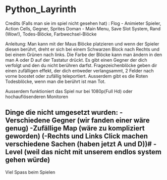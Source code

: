 # Python_Layrinth

Credits (Falls man sie im spiel nicht gesehen hat) :
Flog - Animieter Spieler, Action Cells, Gegner, Sprites 
Doman - Main Menu, Save Slot System, Rand (Wow!), Todes-Blöcke, Farbwechsel-Blöcke

Anleitung:
Man kann mit der Maus Blöcke platzieren und wenn der Spieler diesen berührt, dreht er sich bei einem Schwarzen Block nach Rechts und bei einem Grünen nach links.
Die Farbe der Blöcke kann man ändern in den man A oder D auf der Tastatur drückt.
Es gibt einen Gegner der dich verfolgt und den du nicht berühren darfst.
Fragezeichenblöcke geben dir einen zufälligen effekt, der dich entweder verlangsammt, 2 Felder nach vorne boostet oder zufällig teleportiert.
Ausserdem gibt es die Roten Todesblöcke, wenn man die berührt ist man Tot.

Ausserdem funktioniert das Spiel nur bei 1080p(Full Hd) oder hochauflösenderen Monitoren

Dinge die nicht umgesetzt wurden:
-Verschiedene Gegner (wir fanden einer wäre genug)
-Zufällige Map (wäre zu kompliziert geworden)
(-Rechts und Links Click machen verschiedene Sachen (haben jetzt A und D))#
-Level (weil das nicht mit unserem endlos system gehen würde)
----------------------------------------------------------------------------------------------------------------------------------------------------------------------------------------


Viel Spass beim Spielen 

